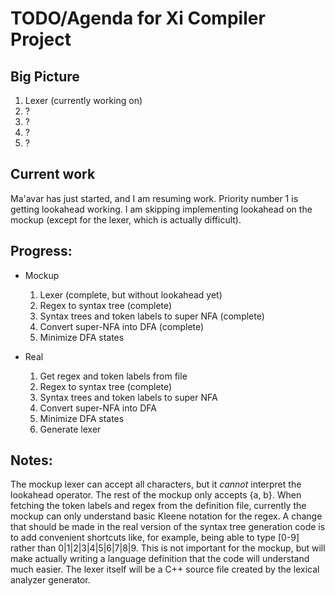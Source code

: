 TODO/Agenda for Xi Compiler Project
===================================

## Big Picture

1. Lexer (currently working on)
2. ?
3. ?
4. ?
5. ?

## Current work

Ma'avar has just started, and I am resuming work. Priority number 1 is getting lookahead working. I am skipping
implementing lookahead on the mockup (except for the lexer, which is actually difficult).

Progress:
--------

* Mockup
  1. Lexer (complete, but without lookahead yet)
  2. Regex to syntax tree (complete)
  3. Syntax trees and token labels to super NFA (complete)
  4. Convert super-NFA into DFA (complete)
  5. Minimize DFA states

* Real
  1. Get regex and token labels from file
  2. Regex to syntax tree (complete)
  3. Syntax trees and token labels to super NFA
  4. Convert super-NFA into DFA
  5. Minimize DFA states
  6. Generate lexer

Notes:
------

The mockup lexer can accept all characters, but it _cannot_ interpret the lookahead operator. The rest of the mockup
only accepts {a, b}. When fetching the token labels and regex from the definition file, currently the mockup can only
understand basic Kleene notation for the regex.  A change that should be made in the real version of the syntax tree
generation code is to add convenient shortcuts like, for example, being able to type [0-9] rather than
0|1|2|3|4|5|6|7|8|9. This is not important for the mockup, but will make actually writing a language definition that the
code will understand much easier. The lexer itself will be a C++ source file created by the lexical analyzer generator.
